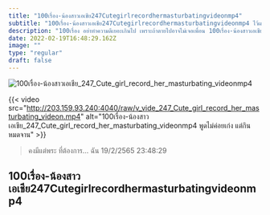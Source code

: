 ```yaml
---
title: "100เรื่อง-น้องสาวเอเชีย247Cutegirlrecordhermasturbatingvideonmp4"
subtitle: "100เรื่อง-น้องสาวเอเชีย247Cutegirlrecordhermasturbatingvideonmp4 ไว้ผมมาตั้งนาน นึกว่าผมจะยาวที่ไหนได้.. ผมร่วง"
description: "100เรื่อง อย่าทำความดีเยอะเกินไป เพราะถ้าตายไปอาจไม่เจอเพื่อน 100เรื่อง-น้องสาวเอเชีย247Cutegirlrecordhermasturbatingvideonmp4 19/2/2565 23:48:29"
date: 2022-02-19T16:48:29.162Z
image: ""
type: "regular"
draft: false
---
```


![100เรื่อง-น้องสาวเอเชีย_247_Cute_girl_record_her_masturbating_videonmp4](http://203.159.93.240:4040/raw/v_vide_247_Cute_girl_record_her_masturbating_videon.jpg)

{{< video src="http://203.159.93.240:4040/raw/v_vide_247_Cute_girl_record_her_masturbating_videon.mp4" alt="100เรื่อง-น้องสาวเอเชีย_247_Cute_girl_record_her_masturbating_videonmp4 พูดไม่ค่อยเก่ง แต่กินหมดจาน" >}}


> คงมีแต่พระ ที่ต้องการ... ฉัน 19/2/2565 23:48:29

## 100เรื่อง-น้องสาวเอเชีย247Cutegirlrecordhermasturbatingvideonmp4
